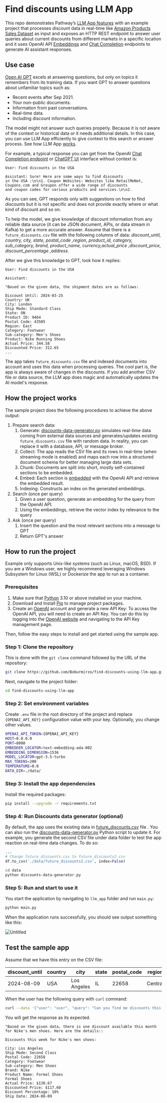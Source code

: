 # Find discounts using LLM App

This repo demonstrates Pathway’s [LLM App features](https://github.com/pathwaycom/llm-app) with an example project that processes discount data in real-time like [Amazon Products Sales Dataset](https://www.kaggle.com/datasets/lokeshparab/amazon-products-dataset?select=Shoes.csv) as input and exposes an HTTP REST endpoint to answer user queries about current discounts from different markets in a specific location and it uses OpenAI API [Embeddings](https://platform.openai.com/docs/api-reference/embeddings) and [Chat Completion](https://platform.openai.com/docs/api-reference/completions) endpoints to generate AI assistant responses.

## Use case

[Open AI GPT](https://openai.com/gpt-4) excels at answering questions, but only on topics it remembers from its training data. If you want GPT to answer questions about unfamiliar topics such as:

- Recent events after Sep 2021.
- Your non-public documents.
- Information from past conversations.
- Real-time data.
- Including discount information.

The model might not answer such queries properly. Because it is not aware of the context or historical data or it needs additional details. In this case, you can use LLM App efficiently to give context to this search or answer process.  See how LLM App [works](https://github.com/pathwaycom/llm-app#how-it-works).

For example, a typical response you can get from the OpenAI [Chat Completion endpoint](https://platform.openai.com/docs/api-reference/chat) or [ChatGPT UI](https://chat.openai.com/) interface without context is:

```text
User: Find discounts in the USA

Assistant: Sure! Here are some ways to find discounts
in the USA :\n\n1. Coupon Websites: Websites like RetailMeNot, 
Coupons.com and Groupon offer a wide range of discounts
and coupon codes for various products and services.\n\n2.
```

As you can see, GPT responds only with suggestions on how to find discounts but it is not specific and does not provide exactly where or what kind of discount and so on.

To help the model, we give knowledge of discount information from any reliable data source (it can be JSON document, APIs, or data stream in Kafka) to get a more accurate answer. Assume that there is a `future_discounts.csv` file with the following columns of data: *discount_until, country, city, state, postal_code ,region, product_id, category, sub_category, brand, product_name, currency,actual_price ,discount_price, discount_percentage ,address*.

After we give this knowledge to GPT, look how it replies:

```text
User: Find discounts in the USA

Assistant: 

"Based on the given data, the shipment dates are as follows:
 
Discount Until: 2024-03-25  
Country: UK
City: London
Ship Mode: Standard Class
State: ON
Product ID: 9464
Postal Code: 43505
Region: East   
Category: Footwear  
Sub-category: Men's Shoes
Product: Nike Running Shoes
Actual Price: 344.58
Discounted Price: 312.65   
...
```

The app takes `future_discounts.csv` file and indexed documents into account and uses this data when processing queries. The cool part is, the app is always aware of changes in the discounts. If you add another CSV file or data source, the LLM app does magic and automatically updates the AI model's response.

## How the project works

The sample project does the following procedures to achieve the above output:

1. Prepare search data:
    1. Generate: [discounts-data-generator.py](http://discounts-data-generator.py) simulates real-time data coming from external data sources and generates/updates existing `future_discounts.csv` file with random data. In reality, you can replace it with a database, API, or message broker.
    2. Collect: The app reads the CSV file and its rows in real-time (when streaming mode is enabled) and maps each row into a structured document schema for better managing large data sets.
    3. Chunk: Documents are split into short, mostly self-contained sections to be embedded.
    4. Embed: Each section is [embedded](https://platform.openai.com/docs/guides/embeddings) with the OpenAI API and retrieve the embedded result.
    5. Indexing: Constructs an index on the generated embeddings.
2. Search (once per query)
    1. Given a user question, generate an embedding for the query from the OpenAI API.
    2. Using the embeddings, retrieve the vector index by relevance to the query
3. Ask (once per query)
    1. Insert the question and the most relevant sections into a message to GPT
    2. Return GPT's answer

## How to run the project

Example only supports Unix-like systems (such as Linux, macOS, BSD). If you are a Windows user, we highly recommend leveraging Windows Subsystem for Linux (WSL) or Dockerize the app to run as a container.

### Prerequisites

1. Make sure that [Python](https://www.python.org/downloads/) 3.10 or above installed on your machine.
2. Download and Install [Pip](https://pip.pypa.io/en/stable/installation/) to manage project packages.
3. Create an [OpenAI](https://openai.com/) account and generate a new API Key: To access the OpenAI API, you will need to create an API Key. You can do this by logging into the [OpenAI website](https://openai.com/product) and navigating to the API Key management page.

Then, follow the easy steps to install and get started using the sample app.

### Step 1: Clone the repository

This is done with the `git clone` command followed by the URL of the repository:

```bash
git clone https://github.com/Boburmirzo/find-discounts-using-llm-app.git
```

Next,  navigate to the project folder:

```bash
cd find-discounts-using-llm-app
```

### Step 2: Set environment variables

Create `.env` file in the root directory of the project and replace `{OPENAI_API_KEY}` configuration value with your key.
Optionally, you change other values.

```bash
OPENAI_API_TOKEN={OPENAI_API_KEY}
HOST=0.0.0.0
PORT=8080
EMBEDDER_LOCATOR=text-embedding-ada-002
EMBEDDING_DIMENSION=1536
MODEL_LOCATOR=gpt-3.5-turbo
MAX_TOKENS=200
TEMPERATURE=0.0
DATA_DIR=./data/
```

### Step 3: Install the app dependencies

Install the required packages:

```bash
pip install --upgrade -r requirements.txt
```

### Step 4: Run Discounts data generator (optional)

By default, the app uses the existing data in [future_discounts.csv](https://github.com/Boburmirzo/find-discounts-using-llm-app/blob/main/data/future_discounts.csv) file . You can also run the [discounts-data-generator.py](https://github.com/Boburmirzo/find-discounts-using-llm-app/blob/main/data/discounts-data-generator.py) Python script to update it. For example, you generate the second CSV file under data folder to test the app reaction on real-time data changes.  To do so:

```python
...
# Change future_discounts.csv to future_discounts2.csv
df.to_csv('./data/future_discounts2.csv', index=False)
```

```bash
cd data
python discounts-data-generator.py
```

### Step 5: Run and start to use it

You start the application by navigating to `llm_app` folder and run `main.py`:

```bash
python main.py
```

When the application runs successfully, you should see output something like this:

![Untitled](pathway_progress_dashboard.png)

## Test the sample app

Assume that we have this entry on the CSV file:

| discount_until | country | city | state | postal_code | region | product_id | category | sub_category | brand | product_name | currency | actual_price | discount_price | discount_percentage | address |
| --- | --- | --- | --- | --- | --- | --- | --- | --- | --- | --- | --- | --- | --- | --- | --- |
| 2024-08-09 | USA | Los Angeles | IL | 22658 | Central | 7849 | Footwear | Men Shoes | Nike | Formal Shoes | USD | 130.67 | 117.60 | 10 | 321 Oak St |

When the user has the following query with `curl` command:

```bash
curl --data '{"user": "user", "query": "Can you find me discounts this month for Nikes men shoes?"}' http://localhost:8080/
```

You will get the response as its expected.

```text
"Based on the given data, there is one discount available this month for Nike's men shoes. Here are the details::

Discounts this week for Nike's men shoes:

City: Los Angeles
Ship Mode: Second Class
Postal Code: 22658
Category: Footwear
Sub-category: Men Shoes
Brand: Nike
Product Name: Formal Shoes
Formal Shoes
Actual Price: $130.67
Discounted Price: $117.60
Discount Percentage: 10%
Ship Date: 2024-08-09
```
